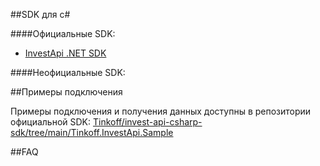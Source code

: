 ##SDK для c#

####Официальные SDK: 
* [InvestApi .NET SDK](https://github.com/Tinkoff/invest-api-csharp-sdk)

####Неофициальные SDK:

##Примеры подключения

Примеры подключения и получения данных доступны в репозитории официальной SDK:
[Tinkoff/invest-api-csharp-sdk/tree/main/Tinkoff.InvestApi.Sample](https://github.com/Tinkoff/invest-api-csharp-sdk/tree/main/Tinkoff.InvestApi.Sample)

##FAQ